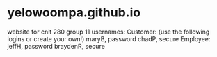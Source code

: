 # yelowoompa.github.io
website for cnit 280 group 11
usernames: 
Customer: (use the following logins or create your own!)
  maryB, password
  chadP, secure
Employee:
  jeffH, password
  braydenR, secure
